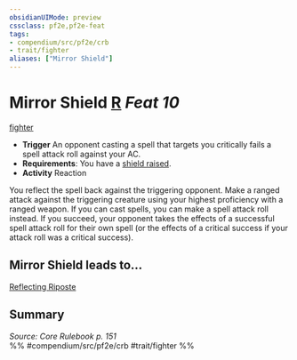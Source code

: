 ```yaml
---
obsidianUIMode: preview
cssclass: pf2e,pf2e-feat
tags:
- compendium/src/pf2e/crb
- trait/fighter
aliases: ["Mirror Shield"]
---
```

# Mirror Shield  [R](chapter-9-playing-the-game.md#Actions "Reaction") *Feat 10*  
[fighter](Reference/Rules/Traits/fighter.md "Fighter Class Trait")  

- **Trigger** An opponent casting a spell that targets you critically fails a spell attack roll against your AC.
- **Requirements**: You have a [shield raised](raise-a-shield.md).
- **Activity** Reaction

You reflect the spell back against the triggering opponent. Make a ranged attack against the triggering creature using your highest proficiency with a ranged weapon. If you can cast spells, you can make a spell attack roll instead. If you succeed, your opponent takes the effects of a successful spell attack roll for their own spell (or the effects of a critical success if your attack roll was a critical success).

## Mirror Shield leads to...

[Reflecting Riposte](reflecting-riposte-ec6.md)

## Summary

*Source: Core Rulebook p. 151*  
%% #compendium/src/pf2e/crb #trait/fighter %%
